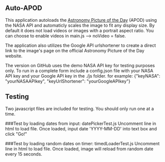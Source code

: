 Auto-APOD
---
This application autoloads the [Astronomy Picture of the Day](http://apod.nasa.gov/apod/astropix.html) (APOD) using the NASA API and automaticly scales the image to fit any display size. By default it does not load videos or images with a portrait aspect ratio. You can choose to enable videos in main.js --> noVideo = false.

The application also utilizes the Google API urlshortener to create a direct link to the image's page on the official Astronomy Picture of the Day website.

The version on GitHub uses the demo NASA API key for testing purposes only. To run in a complete form include a config.json file with your NASA API key and your Google API key in the ./js folder. for example: {"keyNASA": "yourNASAAPIkey", "keyUrlShortener": "yourGoogleAPIkey"}

Testing
---
Two javascript files are included for testing. You should only run one at a time.

###Test by loading dates from input: datePickerTest.js
Uncomment line in html to load file. Once loaded, input date 'YYYY-MM-DD' into text box and click "Go!"

###Test by loading random dates on timer: timedLoaderTest.js
Uncomment line in html to load file. Once loaded, image will reload from random date every 15 seconds.
